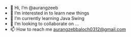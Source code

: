 - 👋 Hi, I’m @aurangzeeb
- 👀 I’m interested in to learn new things
- 🌱 I’m currently learning Java Swing
- 💞️ I’m looking to collaborate on ...
- 📫 How to reach me aurangzebbaloch0312@gmail.com

<!---
aurangzeeb/aurangzeeb is a ✨ special ✨ repository because its `README.md` (this file) appears on your GitHub profile.
You can click the Preview link to take a look at your changes.
--->
